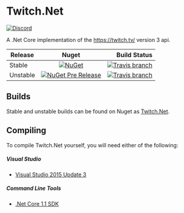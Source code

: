 # Twitch.Net
[![Discord](https://discordapp.com/api/guilds/158057120493862912/widget.png)](https://discord.gg/0sjlWZiGRvRNZAqx)  

A .Net Core implementation of the https://twitch.tv/ version 3 api.

| Release  | Nuget  | Build Status  |
| -------- |:------:| -------------:|
| Stable   | [![NuGet](https://img.shields.io/nuget/v/Twitch.Net.svg)]() | [![Travis branch](https://img.shields.io/travis/Aux/Twitch.Net/master.svg)]() |
| Unstable | [![NuGet Pre Release](https://img.shields.io/nuget/vpre/Twitch.Net.svg)]() | [![Travis branch](https://img.shields.io/travis/Aux/Twitch.Net/dev.svg)]()

## Builds
Stable and unstable builds can be found on Nuget as [Twitch.Net]().

## Compiling
To compile Twitch.Net yourself, you will need either of the following:

##### Visual Studio
- [Visual Studio 2015 Update 3](https://www.microsoft.com/net/core#windowsvs2015)

##### Command Line Tools
- [.Net Core 1.1 SDK](https://www.microsoft.com/net/download/core)
